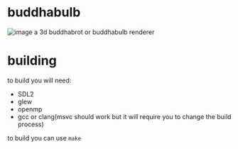 # buddhabulb
![image](https://user-images.githubusercontent.com/42456119/107306836-9df76c80-6a53-11eb-9f6a-4117ee436d3e.png)
a 3d buddhabrot or buddhabulb renderer

# building
to build you will need:
- SDL2
- glew
- openmp
- gcc or clang(msvc should work but it will require you to change the build process)

to build you can use `make`
